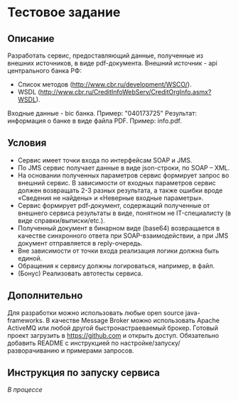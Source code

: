 Тестовое задание
=============================

## Описание

Разработать сервис, предоставляющий данные, полученные из внешних источников, в виде pdf-документа. Внешний источник - api центрального банка РФ:

- Список методов (http://www.cbr.ru/development/WSCO/).
- WSDL (http://www.cbr.ru/CreditInfoWebServ/CreditOrgInfo.asmx?WSDL).

Входные данные - bic банка. Пример: "040173725"
Результат: информация о банке в виде файла PDF. Пример: info.pdf.

## Условия

- Сервис имеет точки входа по интерфейсам SOAP и JMS.
- По JMS сервис получает данные в виде json-строки, по SOAP – XML.
- На основании полученных параметров сервис формирует запрос во внешний сервис.
В зависимости от входных параметров сервис должен возвращать 2-3 разных результата, а также ошибки вроде «Сведения не найдены» и «Неверные входные параметры».
- Сервис формирует pdf-документ, содержащий полученные от внешнего сервиса результаты в виде, понятном не IT-специалисту (в виде справки/выписки/etc.).
- Полученный документ в бинарном виде (base64) возвращается в качестве синхронного ответа при SOAP-взаимодействии, а при JMS документ отправляется в reply-очередь.
- Вне зависимости от точки входа реализация логики должна быть единой.
- Обращения к сервису должны логироваться, например, в файл.
- (Бонус) Реализовать автотесты сервиса.

## Дополнительно

Для разработки можно использовать любые open source java-frameworks. В качестве Message Broker можно использовать Apache ActiveMQ или любой другой быстронастраеваемый брокер. Готовый проект загрузить в https://github.com и открыть доступ. Обязательно добавить README с инструкцией по настройке/запуску/разворачиванию и примерами запросов.

## Инструкция по запуску сервиса

*В процессе*
